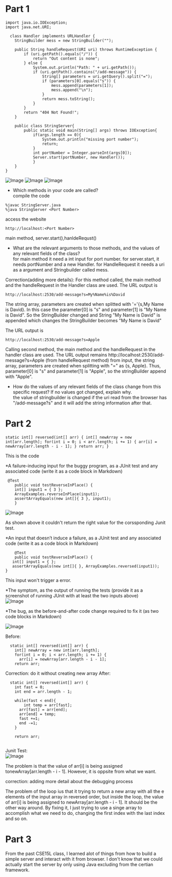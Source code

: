 

# Part 1

```
import java.io.IOException;
import java.net.URI;

  class Handler implements URLHandler {
    StringBuilder mess = new StringBuilder("");

    public String handleRequest(URI uri) throws RuntimeException {
        if (uri.getPath().equals("/")) {
            return "Out content is none";
        } else {
            System.out.println("Path: " + uri.getPath());
            if (uri.getPath().contains("/add-message")) {
                String[] parameters = uri.getQuery().split("=");
                if (parameters[0].equals("s")) {
                    mess.append(parameters[1]);
                    mess.append("\n");
                }
                return mess.toString();
            }
        }
        return "404 Not Found!";
    }
    
    public class StringServer{
        public static void main(String[] args) throws IOException{
            if(args.length == 0){
                System.out.println("missing port number");
                return;
            }
            int portNumber = Integer.parseInt(args[0]);
            Server.start(portNumber, new Handler());
            }
    }
}
```

![Image](server1.png)
![Image](server2.png)
![Image](server.png)


* Which methods in your code are called?<br />
compile the code
```
%javac StringServer.java
%java StringServer <Port Number>
```
access the website
```
http://localhost:<Port Number>
```

main method, server.start(),hanldeRequst()
  

* What are the relevant arguments to those methods, and the values of any relevant fields of the class?<br />
for main method it need a int input for port number.
for server.start, it needs portNumber and a new Handler.
for HandleRequest it needs a uri as a argument and Stringbuilder called mess.

Correction(adding more details):
For this method called, the main method and the handleRequest in the Handler class are used.
The URL output  is
```
http://localhost:2530/add-message?s=My%Name%is%David
```
The string array, parameters are created when splitted with '='{s,My Name is David}. In this case the parameter[0] is "s" and parameter[1] is "My Name is David".
So the StringBuilder changed  and String "My Name is David" is appended which changes the StringBuilder becomes "My Name is David"

The URL output  is
```
http://localhost:2530/add-message?s=Apple
```
Calling second method, the main method and the handleRequest in the handler class are used. The URL output remains http://localhost:2530/add-message?s=Apple (from handleRequest method) from input, the string array, parameters are created when splitting with "=" as {s, Apple}. Thus, parameter[0] is "s" and parameter[1] is "Apple", so the stringBuilder append with "Apple".


* How do the values of any relevant fields of the class change from this specific request? If no values got changed, explain why.<br />
the value of stringbuilder is changed if the uri read from the browser has "/add-message?s" and it will add the string information after that.



# Part 2
```
static int[] reversed(int[] arr) { int[] newArray = new int[arr.length]; for(int i = 0; i < arr.length; i += 1) { arr[i] = newArray[arr.length - i - 1]; } return arr; }
```
This is the code<br />


*A failure-inducing input for the buggy program, as a JUnit test and any associated code (write it as a code block in Markdown)<br />
```
 @Test 
	public void testReverseInPlace() {
    int[] input1 = { 3 };
    ArrayExamples.reverseInPlace(input1);
    assertArrayEquals(new int[]{ 3 }, input1);
	}
```

![Image](recode.png)


As shown above it couldn't return the right value for the corssponding Junit test.


*An input that doesn’t induce a failure, as a JUnit test and any associated code (write it as a code block in Markdown)<br />
```
	@Test 
	public void testReverseInPlace() {
   int[] input1 = { };
   assertArrayEquals(new int[]{ }, ArrayExamples.reversed(input1));
}
```
This input won't trigger a error.


*The symptom, as the output of running the tests (provide it as a screenshot of running JUnit with at least the two inputs above)<br />
![Image](recode.png)

*The bug, as the before-and-after code change required to fix it (as two code blocks in Markdown)

![Image](re.png)


Before:<br />
```
  static int[] reversed(int[] arr) {
    int[] newArray = new int[arr.length];
    for(int i = 0; i < arr.length; i += 1) {
      arr[i] = newArray[arr.length - i - 1];  
    return arr;
```

Correction: do it without creating new array
After:<br />

```
  static int[] reversed(int[] arr) {    
    int fast = 0;
    int end = arr.length - 1;
    
    while(fast < end){
    	int temp = arr[fast];
	  arr[fast] = arr[end]; 
	  arr[end] = temp;
      fast +=1;
      end -=1;
    }
   
    return arr;
    
```
Junit Test:<br />
![Image](testre.png)

The problem is that the value of arr[i] is being assigned tonewArray[arr.length - i - 1]. However, it is oppsite from what we want.


correction: adding more detail about the debugging process

The problem of the loop ius that it trying to return a new array with all the e elements of the input array in reversed order, but inside the loop, the value of arr[i] is being assigned to newArray[arr.length - i - 1]. It should be the other way around.
By fixing it, I just trying to use a singe array to accomplish what we need to do, changing the first index with the last index and so on.

# Part 3 

From the past CSE15L class, I learned alot of things from how to build a simple server and interact with it from browser. I don't know that we could actually start the server by only using  Java excluding from the certian framework.

